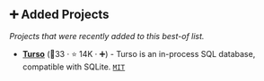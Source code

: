 ## ➕ Added Projects

_Projects that were recently added to this best-of list._

- <b><a href="https://github.com/tursodatabase/turso">Turso</a></b> (🥇33 ·  ⭐ 14K · ➕) - Turso is an in-process SQL database, compatible with SQLite. <code><a href="http://bit.ly/34MBwT8">MIT</a></code>

